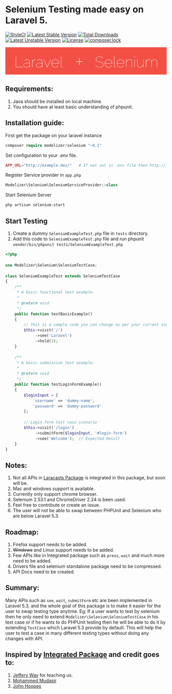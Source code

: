 # Selenium Testing made easy on Laravel 5.
[![StyleCI](https://styleci.io/repos/57591685/shield)](https://styleci.io/repos/57591685)
[![Latest Stable Version](https://poser.pugx.org/modelizer/selenium/v/stable)](https://packagist.org/packages/modelizer/selenium?format=flat-square)
[![Total Downloads](https://poser.pugx.org/modelizer/selenium/downloads)](https://packagist.org/packages/modelizer/selenium?format=flat-square)
[![Latest Unstable Version](https://poser.pugx.org/modelizer/selenium/v/unstable)](https://packagist.org/packages/modelizer/selenium?format=flat-square)
[![License](https://poser.pugx.org/modelizer/selenium/license)](https://packagist.org/packages/modelizer/selenium?format=flat-square)
[![composer.lock](https://poser.pugx.org/modelizer/selenium/composerlock)](https://packagist.org/packages/modelizer/selenium?format=flat-square)

<img src="images/laravel-plus-selenium.gif" />

## Requirements:
1. Java should be installed on local machine.
2. You should have at least basic understanding of phpunit.

## Installation guide:
First get the package on your laravel instance
```php
composer require modelizer/selenium "~0.1"
```

Set configuration to your .env file.
```php
APP_URL="http://example.dev/"   # If not set in .env file then http://localhost will be use as default
```

Register Service provider in `app.php`
```php 
Modelizer\Selenium\SeleniumServiceProvider::class 
```

Start Selenium Server 
```php 
php artisan selenium:start
```

## Start Testing
1. Create a dummy `SeleniumExampleTest.php` file in `tests` directory.
2. Add this code to `SeleniumExampleTest.php` file and run phpunit `vendor/bin/phpunit tests/SeleniumExampleTest.php`
```php
<?php

use Modelizer\Selenium\SeleniumTestCase;

class SeleniumExampleTest extends SeleniumTestCase
{
    /**
     * A basic functional test example.
     *
     * @return void
     */
    public function testBasicExample()
    {
        // This is a sample code you can change as per your current scenario
        $this->visit('/')
             ->see('Laravel')
             ->hold(3);
    }
    
    /**
     * A basic submission test example.
     *
     * @return void
     */
    public function testLoginFormExample()
    {
        $loginInput = [
            'username' => 'dummy-name',
            'password' => 'dummy-password'
        ];
    
        // Login form test case scenario
        $this->visit('/login')
             ->submitForm($loginInput, '#login-form')
             ->see('Welcome');  // Expected Result
    }
}
```

## Notes:
1. Not all APIs in [Laracasts Package](https://github.com/laracasts/Integrated/wiki/Learn-the-API) is integrated in this package, but soon will be.
2. Mac and windows support is available.
3. Currently only support chrome browser.
3. Selenium 2.53.1 and ChromeDriver 2.24 is been used.
4. Feel free to contribute or create an issue.
5. The user will not be able to swap between PHPUnit and Selenium who are below Laravel 5.3.

## Roadmap:
1. Firefox support needs to be added.
2. ~~Windows~~ and Linux support needs to be added.
3. Few APIs like in Integrated package such as `press`, `wait` and much more need to be added.
4. Drivers file and selenium standalone package need to be compressed.
5. API Docs need to be created.

## Summary:
Many APIs such as `see`, `wait`, `submitForm` etc are been implemented in Laravel 5.3, and the whole goal of this package is to make it easier for the user to swap testing type anytime. 
Eg: If a user wants to test by selenium then he only need to extend `Modelizer\Selenium\SeleniumTestCase` in his test case or if he wants to do PHPUnit testing then he will be able to do it by extending `TestCase` which Laravel 5.3 provide by default. This will help the user to test a case in many different testing types without doing any changes with API.

## Inspired by [Integrated Package](https://github.com/laracasts/Integrated) and credit goes to:
1. [Jeffery Way](https://github.com/JeffreyWay) for teaching us.
2. [Mohammed Mudasir](https://github.com/Modelizer)
3. [John Hoopes](https://github.com/jhoopes)
